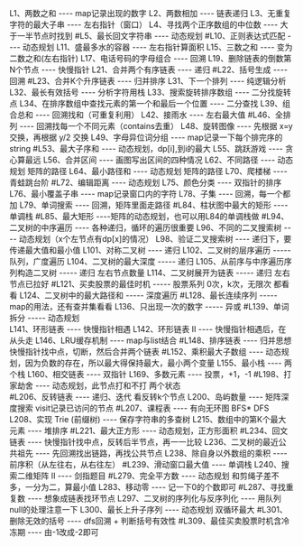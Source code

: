 L1、两数之和 ---- map记录出现的数字
L2、两数相加 ---- 链表递归
L3、无重复字符的最大子串 ---- 左右指针（窗口）
L4、寻找两个正序数组的中位数 ---- 大于一半节点时找到
#L5、最长回文字符串 ---- 动态规划
#L10、正则表达式匹配 ---- 动态规划
L11、盛最多水的容器 ---- 左右指针算面积
L15、三数之和 ---- 变为二数之和(左右指针)
L17、电话号码的字母组合 ---- 回溯
L19、删除链表的倒数第N个节点 ---- 快慢指针
L21、合并两个有序链表 ---- 递归
#L22、括号生成 ---- 回溯
#L23、合并K个升序链表 ---- 归并排序
L31、下一个排列 ---- 纯逻辑分析
L32、最长有效括号 ---- 分析字符用栈
L33、搜索旋转排序数组 ---- 二分找旋转点
L34、在排序数组中查找元素的第一个和最后一个位置 ---- 二分查找
L39、组合总和 ---- 回溯找和（可重复利用）
L42、接雨水 ---- 左右最大值
#L46、全排列 ---- 回溯找每一个不同元素（contains去重）
L48、旋转图像 ---- 先根据 x=y 交换，再根据 y/2 交换
L49、字母异位词分组 ---- map记录一下每个排完序的string
#L53、最大子序和 ---- 动态规划，dp[i],到i的最大
L55、跳跃游戏 ---- 贪心算最远
L56、合并区间 ---- 画图写出区间的四种情况
L62、不同路径 ---- 动态规划 矩阵的路径
L64、最小路径和 ----  动态规划 矩阵的路径
L70、爬楼梯 ---- 青蛙跳台阶
#L72、编辑距离 ---- 动态规划
L75、颜色分类 ---- 双指针的排序
L76、最小覆盖子串 ---- map记录窗口内的字符
L78、子集 ---- 回溯，每一个都加
L79、单词搜索 ----  回溯，矩阵里面走路径
#L84、柱状图中最大的矩形 ---- 单调栈
#L85、最大矩形 ----矩阵的动态规划，也可以用L84的单调栈做
#L94、二叉树的中序遍历 ---- 各种递归，循环的遍历很重要
L96、不同的二叉搜索树 ---- 动态规划（x个左节点有dp[x]的情况）
L98、验证二叉搜索树 ---- 递归下，要传递最大值和最小值
L101、对称二叉树 ---- 递归
L102、二叉树的层序遍历 ----- 队列，广度遍历
L104、二叉树的最大深度 ----- 递归
L105、从前序与中序遍历序列构造二叉树 ----- 递归 左右节点数量
L114、二叉树展开为链表   ----- 递归 左右节点已拉好
#L121、买卖股票的最佳时机   ----- 股票系列 0次，k次，无限次 都看看
L124、二叉树中的最大路径和   ----- 深度遍历
#L128、最长连续序列   ----- map的用法，还有查并集看看
L136、只出现一次的数字 ----- 异或
#L139、单词拆分   ----- 动态规划 	
L141、环形链表 ----  快慢指针相遇
L142、环形链表 II ----   快慢指针相遇后，在从头走
L146、LRU缓存机制 ----   map与list结合
#L148、排序链表 ---- 归并思想 快慢指针找中点，切断，然后合并两个链表
#L152、乘积最大子数组 ---- 动态规划，因为负数的存在，所以最大得保持最大，最小两个变量
L155、最小栈 ---- 两个栈
L160、相交链表 ---- 双指针
L169、多数元素 ---- 投票，+1，-1
#L198、打家劫舍 ----   动态规划，此节点打和不打 两个状态  
#L206、反转链表 ---- 递归、迭代   看反转k个节点
L200、岛屿数量 ---- 矩阵深度搜索 visit记录已访问的节点
#L207、课程表 ----  有向无环图 BFS*   DFS
L208、实现 Trie (前缀树) ---- 保存字符串的多查树
L215、数组中的第K个最大元素 ---- 堆排序
#L221、最大正方形 ---- 动态规划，正方形面积
#L234、回文链表 ---- 快慢指针找中点，反转后半节点，再一一比较
L236、二叉树的最近公共祖先 ---- 先回溯找出链路，再找公共节点
L238、除自身以外数组的乘积 ---- 前序积（从左往右，从右往左）
#L239、滑动窗口最大值 ---- 单调栈
L240、搜索二维矩阵 II ----  剑指题目
#L279、完全平方数 ---- 动态规划 和剪绳子差不多，一分为二，算最小值
L283、移动零 ---- 记一下0的个数即可
#L287、寻找重复数 ---- 想象成链表找环节点
L297、二叉树的序列化与反序列化 ---- 用队列 null的处理注意一下
L300、最长上升子序列 ----  动态规划 双循环最大
#L301、删除无效的括号 ---- dfs回溯 + 判断括号有效性
#L309、最佳买卖股票时机含冷冻期 ---- 由-1改成-2即可
























